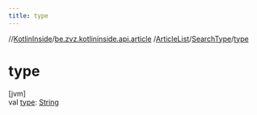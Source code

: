 ```yaml
---
title: type
---
```

//[KotlinInside](../../../../index.html)/[be.zvz.kotlininside.api.article](../../index.html)
/[ArticleList](../index.html)/[SearchType](index.html)/[type](type.html)

# type

[jvm]\
val [type](type.html): [String](https://kotlinlang.org/api/latest/jvm/stdlib/kotlin/-string/index.html)




